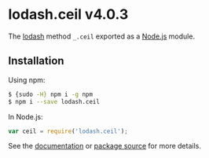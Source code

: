 # lodash.ceil v4.0.3

The [lodash](https://lodash.com/) method `_.ceil` exported as a [Node.js](https://nodejs.org/) module.

## Installation

Using npm:
```bash
$ {sudo -H} npm i -g npm
$ npm i --save lodash.ceil
```

In Node.js:
```js
var ceil = require('lodash.ceil');
```

See the [documentation](https://lodash.com/docs#ceil) or [package source](https://github.com/lodash/lodash/blob/4.0.3-npm-packages/lodash.ceil) for more details.
